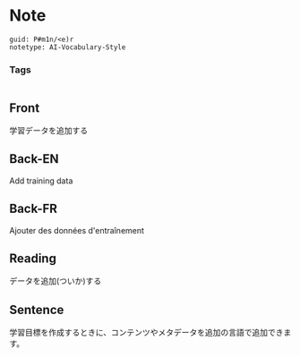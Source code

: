# Note
```
guid: P#m1n/<e)r
notetype: AI-Vocabulary-Style
```

### Tags
```
```

## Front
学習データを追加する

## Back-EN
Add training data

## Back-FR
Ajouter des données d'entraînement

## Reading
データを追加(ついか)する

## Sentence
学習目標を作成するときに、コンテンツやメタデータを追加の言語で追加できます。
